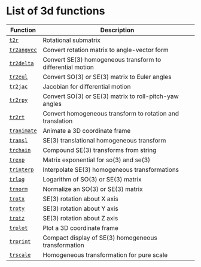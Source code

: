 ---
---
# List of 3d functions

| Function | Description|
|---|---|
|[`t2r`](TOC_t2r.html) | Rotational submatrix |
|[`tr2angvec`](TOC_tr2angvec.html) | Convert rotation matrix to angle-vector form |
|[`tr2delta`](TOC_tr2delta.html) | Convert SE(3) homogeneous transform to differential motion |
|[`tr2eul`](TOC_tr2eul.html) | Convert SO(3) or SE(3) matrix to Euler angles |
|[`tr2jac`](TOC_tr2jac.html) | Jacobian for differential motion |
|[`tr2rpy`](TOC_tr2rpy.html) | Convert SO(3) or SE(3) matrix to roll-pitch-yaw angles |
|[`tr2rt`](TOC_tr2rt.html) | Convert homogeneous transform to rotation and translation |
|[`tranimate`](TOC_tranimate.html) | Animate a 3D coordinate frame |
|[`transl`](TOC_transl.html) | SE(3) translational homogeneous transform |
|[`trchain`](TOC_trchain.html) | Compound SE(3) transforms from string |
|[`trexp`](TOC_trexp.html) | Matrix exponential for so(3) and se(3) |
|[`trinterp`](TOC_trinterp.html) | Interpolate SE(3) homogeneous transformations |
|[`trlog`](TOC_trlog.html) | Logarithm of SO(3) or SE(3) matrix |
|[`trnorm`](TOC_trnorm.html) | Normalize an SO(3) or SE(3) matrix |
|[`trotx`](TOC_trotx.html) | SE(3) rotation about X axis |
|[`troty`](TOC_troty.html) | SE(3) rotation about Y axis |
|[`trotz`](TOC_trotz.html) | SE(3) rotation about Z axis |
|[`trplot`](TOC_trplot.html) | Plot a 3D coordinate frame |
|[`trprint`](TOC_trprint.html) | Compact display of SE(3) homogeneous transformation |
|[`trscale`](TOC_trscale.html) | Homogeneous transformation for pure scale |
